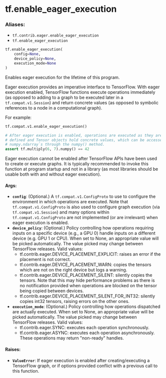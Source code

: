 <div itemscope itemtype="http://developers.google.com/ReferenceObject">
<meta itemprop="name" content="tf.enable_eager_execution" />
<meta itemprop="path" content="Stable" />
</div>

# tf.enable_eager_execution

### Aliases:

* `tf.contrib.eager.enable_eager_execution`
* `tf.enable_eager_execution`

``` python
tf.enable_eager_execution(
    config=None,
    device_policy=None,
    execution_mode=None
)
```

Enables eager execution for the lifetime of this program.

Eager execution provides an imperative interface to TensorFlow. With eager
execution enabled, TensorFlow functions execute operations immediately (as
opposed to adding to a graph to be executed later in a `tf.compat.v1.Session`)
and
return concrete values (as opposed to symbolic references to a node in a
computational graph).

For example:

```python
tf.compat.v1.enable_eager_execution()

# After eager execution is enabled, operations are executed as they are
# defined and Tensor objects hold concrete values, which can be accessed as
# numpy.ndarray`s through the numpy() method.
assert tf.multiply(6, 7).numpy() == 42
```

Eager execution cannot be enabled after TensorFlow APIs have been used to
create or execute graphs. It is typically recommended to invoke this function
at program startup and not in a library (as most libraries should be usable
both with and without eager execution).

#### Args:

* <b>`config`</b>: (Optional.) A `tf.compat.v1.ConfigProto` to use to configure the
    environment in which operations are executed. Note that
    `tf.compat.v1.ConfigProto` is also used to configure graph execution (via
    `tf.compat.v1.Session`) and many options within `tf.compat.v1.ConfigProto`
    are not implemented (or are irrelevant) when eager execution is enabled.
* <b>`device_policy`</b>: (Optional.) Policy controlling how operations requiring
    inputs on a specific device (e.g., a GPU 0) handle inputs on a different
    device  (e.g. GPU 1 or CPU). When set to None, an appropriate value will
    be picked automatically. The value picked may change between TensorFlow
    releases.
    Valid values:
    - tf.contrib.eager.DEVICE_PLACEMENT_EXPLICIT: raises an error if the
      placement is not correct.
    - tf.contrib.eager.DEVICE_PLACEMENT_WARN: copies the tensors which are not
      on the right device but logs a warning.
    - tf.contrib.eager.DEVICE_PLACEMENT_SILENT: silently copies the tensors.
      Note that this may hide performance problems as there is no notification
      provided when operations are blocked on the tensor being copied between
      devices.
    - tf.contrib.eager.DEVICE_PLACEMENT_SILENT_FOR_INT32: silently copies
      int32 tensors, raising errors on the other ones.
* <b>`execution_mode`</b>: (Optional.) Policy controlling how operations dispatched are
    actually executed. When set to None, an appropriate value will be picked
    automatically. The value picked may change between TensorFlow releases.
    Valid values:
    - tf.contrib.eager.SYNC: executes each operation synchronously.
    - tf.contrib.eager.ASYNC: executes each operation asynchronously. These
      operations may return "non-ready" handles.


#### Raises:

* <b>`ValueError`</b>: If eager execution is enabled after creating/executing a
   TensorFlow graph, or if options provided conflict with a previous call
   to this function.